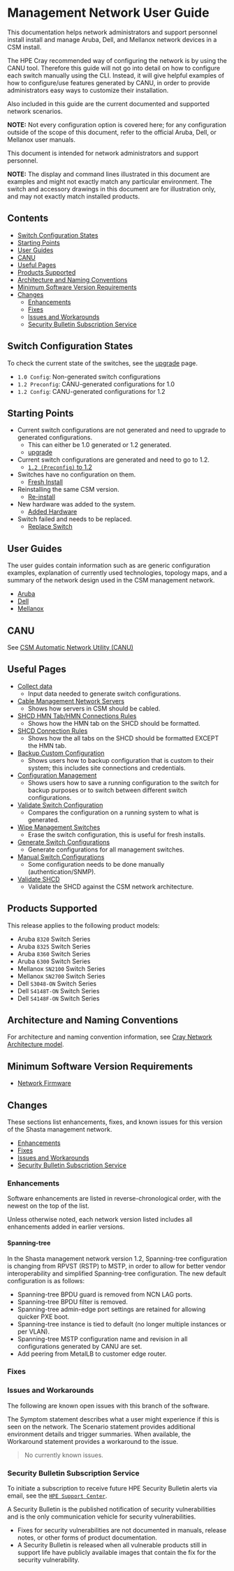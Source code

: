 # Management Network User Guide

This documentation helps network administrators and support personnel install install and manage Aruba, Dell, and Mellanox network devices in a CSM install.

The HPE Cray recommended way of configuring the network is by using the CANU tool. Therefore this guide will not go into detail on how to configure each
switch manually using the CLI. Instead, it will give helpful examples of how to configure/use features generated by CANU, in order to provide administrators
easy ways to customize their installation.

Also included in this guide are the current documented and supported network scenarios.

**NOTE:** Not every configuration option is covered here; for any configuration outside of the scope of this document, refer to the official
Aruba, Dell, or Mellanox user manuals.

This document is intended for network administrators and support personnel.

**NOTE:** The display and command lines illustrated in this document are examples and might not exactly match any particular environment. The switch and
accessory drawings in this document are for illustration only, and may not exactly match installed products.

## Contents

* [Switch Configuration States](#switch_config_states)
* [Starting Points](#starting)
* [User Guides](#userguides)
* [CANU](#canu)
* [Useful Pages](#useful)
* [Products Supported](#products)
* [Architecture and Naming Conventions](#architecture)
* [Minimum Software Version Requirements](#minimums)
* [Changes](#ch_ch_ch_changes)
  * [Enhancements](#enhancements)
  * [Fixes](#fixes)
  * [Issues and Workarounds](#issues)
  * [Security Bulletin Subscription Service](#bulletin)

<a name="switch_config_states"></a>

## Switch Configuration States

To check the current state of the switches, see the [upgrade](upgrade.md) page.

* `1.0 Config`: Non-generated switch configurations
* `1.2 Preconfig`: CANU-generated configurations for 1.0
* `1.2 Config`: CANU-generated configurations for 1.2

<a name="starting"></a>

## Starting Points

* Current switch configurations are not generated and need to upgrade to generated configurations.
  * This can either be 1.0 generated or 1.2 generated.
  * [upgrade](upgrade.md)
* Current switch configurations are generated and need to go to 1.2.
  * [`1.2 (Preconfig)` to 1.2](1.0_to_1.2_upgrade.md)
* Switches have no configuration on them.
  * [Fresh Install](fresh_install.md)
* Reinstalling the same CSM version.
  * [Re-install](reinstall.md)
* New hardware was added to the system.
  * [Added Hardware](added_hardware.md)
* Switch failed and needs to be replaced.
  * [Replace Switch](replace_switch.md)

<a name="userguides"></a>

## User Guides

The user guides contain information such as are generic configuration examples, explanation of currently used technologies, topology maps, and a
summary of the network design used in the CSM management network.

* [Aruba](aruba/index.md)
* [Dell](dell/index.md)
* [Mellanox](mellanox/index.md)

<a name="canu"></a>

## CANU

See [CSM Automatic Network Utility (CANU)](canu/index.md)

<a name="useful"></a>

## Useful Pages

* [Collect data](collect_data.md)
  * Input data needed to generate switch configurations.
* [Cable Management Network Servers](../../../install/cable_management_network_servers.md)
  * Shows how servers in CSM should be cabled.
* [SHCD HMN Tab/HMN Connections Rules](../../../install/shcd_hmn_connections_rules.md)
  * Shows how the HMN tab on the SHCD should be formatted.
* [SHCD Connection Rules](../../../install/shcd_hmn_connections_rules.md)
  * Shows how the all tabs on the SHCD should be formatted EXCEPT the HMN tab.
* [Backup Custom Configuration](backup_custom_config.md)
  * Shows users how to backup configuration that is custom to their system; this includes site connections and credentials.
* [Configuration Management](config_management.md)
  * Shows users how to save a running configuration to the switch for backup purposes or to switch between different switch configurations.
* [Validate Switch Configuration](validate_switch_configs.md)
  * Compares the configuration on a running system to what is generated.
* [Wipe Management Switches](wipe_mgmt_switches.md)
  * Erase the switch configuration, this is useful for fresh installs.
* [Generate Switch Configurations](generate_switch_configs.md)
  * Generate configurations for all management switches.
* [Manual Switch Configurations](manual_switch_config.md)
  * Some configuration needs to be done manually (authentication/SNMP).
* [Validate SHCD](validate_shcd.md)
  * Validate the SHCD against the CSM network architecture.

<a name="products"></a>

## Products Supported

This release applies to the following product models:

* Aruba `8320` Switch Series
* Aruba `8325` Switch Series
* Aruba `8360` Switch Series
* Aruba `6300` Switch Series
* Mellanox `SN2100` Switch Series
* Mellanox `SN2700` Switch Series
* Dell `S3048-ON` Switch Series
* Dell `S4148T-ON` Switch Series
* Dell `S4148F-ON` Switch Series

<a name="architecture"></a>

## Architecture and Naming Conventions

For architecture and naming convention information, see
[Cray Network Architecture model](https://github.com/Cray-HPE/canu/blob/main/network_modeling/models/cray-network-architecture.yaml).

<a name="minimums"></a>

## Minimum Software Version Requirements

* [Network Firmware](firmware/update_management_network_firmware.md)

<a name="ch_ch_ch_changes"></a>

## Changes

These sections list enhancements, fixes, and known issues for this version of the Shasta management network.

* [Enhancements](#enhancements)
* [Fixes](#fixes)
* [Issues and Workarounds](#issues)
* [Security Bulletin Subscription Service](#bulletin)

<a name="enhancements"></a>

### Enhancements

Software enhancements are listed in reverse-chronological order, with the newest on the top of the list.

Unless otherwise noted, each network version listed includes all enhancements added in earlier versions.

#### Spanning-tree

In the Shasta management network version 1.2, Spanning-tree configuration is changing from RPVST (RSTP) to
MSTP, in order to allow for better vendor interoperability and simplified Spanning-tree configuration. The
new default configuration is as follows:

* Spanning-tree BPDU guard is removed from NCN LAG ports.
* Spanning-tree BPDU filter is removed.
* Spanning-tree admin-edge port settings are retained for allowing quicker PXE boot.
* Spanning-tree instance is tied to default (no longer multiple instances or per VLAN).
* Spanning-tree MSTP configuration name and revision in all configurations generated by CANU are set.
* Add peering from MetalLB to customer edge router.

<a name="fixes"></a>

### Fixes

<a name="issues"></a>

### Issues and Workarounds

The following are known open issues with this branch of the software.

The Symptom statement describes what a user might experience if this is seen on the network. The Scenario statement provides additional environment details and trigger summaries. When available, the Workaround statement provides a workaround to the issue.

> No currently known issues.

<a name="bulletin"></a>

### Security Bulletin Subscription Service

To initiate a subscription to receive future HPE Security Bulletin alerts via email,
see the [`HPE Support Center`](https://support.hpe.com/connect/s/?language=en_US).

A Security Bulletin is the published notification of security vulnerabilities and is the only communication
vehicle for security vulnerabilities.

* Fixes for security vulnerabilities are not documented in manuals, release notes, or other forms of product
documentation.
* A Security Bulletin is released when all vulnerable products still in support life have publicly available
images that contain the fix for the security vulnerability.
